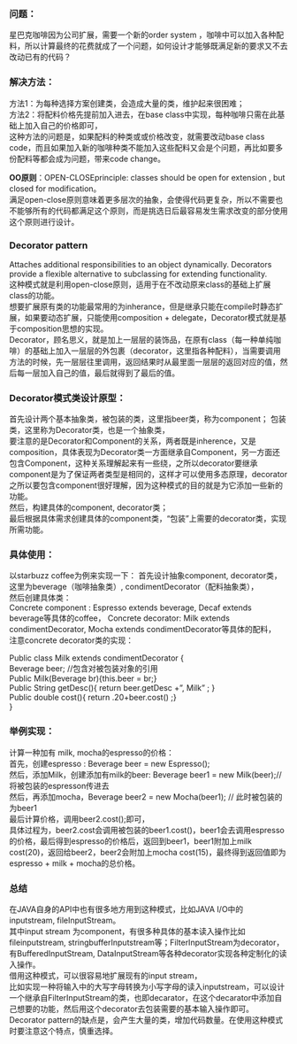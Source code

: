 ### 问题：
星巴克咖啡因为公司扩展，需要一个新的order system ，咖啡中可以加入各种配料，所以计算最终的花费就成了一个问题，如何设计才能够既满足新的要求又不去改动已有的代码？
### 解决方法：
方法1：为每种选择方案创建类，会造成大量的类，维护起来很困难；  
方法2：将配料价格先提前加入进去，在base class中实现，每种咖啡只需在此基础上加入自己的价格即可，  
这种方法的问题是，如果配料的种类或或价格改变，就需要改动base class code，而且如果加入新的咖啡种类不能加入这些配料又会是个问题，再比如要多份配料等都会成为问题，带来code change。  

**OO原则**：OPEN-CLOSEprinciple:  classes should be open for extension , but closed for modification。  
满足open-close原则意味着更多层次的抽象，会使得代码更复杂，所以不需要也不能够所有的代码都满足这个原则，而是挑选日后最容易发生需求改变的部分使用这个原则进行设计。
### Decorator pattern
Attaches additional responsibilities to an object dynamically. Decorators provide a flexible alternative to subclassing for extending functionality.  
这种模式就是利用open-close原则，适用于在不改动原来class的基础上扩展class的功能。  
想要扩展原有类的功能最常用的为inherance，但是继承只能在compile时静态扩展，如果要动态扩展，只能使用composition + delegate，Decorator模式就是基于composition思想的实现。  
Decorator，顾名思义，就是加上一层层的装饰品，在原有class（每一种单纯咖啡）的基础上加入一层层的外包裹（decorator，这里指各种配料），当需要调用方法的时候，先一层层往里调用，返回结果时从最里面一层层的返回对应的值，然后每一层加入自己的值，最后就得到了最后的值。
### Decorator模式类设计原型：
首先设计两个基本抽象类，被包装的类，这里指beer类，称为component； 包装类，这里称为Decorator类，也是一个抽象类，  
要注意的是Decorator和Component的关系，两者既是inherence，又是composition，具体表现为Decorator类一方面继承自Component，另一方面还包含Component，这种关系理解起来有一些绕，之所以decorator要继承component是为了保证两者类型是相同的，这样才可以使用多态原理，decorator之所以要包含component很好理解，因为这种模式的目的就是为它添加一些新的功能。  
然后，构建具体的component, decorator类；  
最后根据具体需求创建具体的component类，“包装”上需要的decorator类，实现所需功能。
### 具体使用：
以starbuzz coffee为例来实现一下：
首先设计抽象component, decorator类，这里为beverage（咖啡抽象类）, condimentDecorator（配料抽象类），  
然后创建具体类：  
Concrete component :  Espresso extends beverage, Decaf extends beverage等具体的coffee，
Concrete decorator: Milk extends condimentDecorator, Mocha extends condimentDecorator等具体的配料，  
注意concrete decorator类的实现：  

Public class Milk extends condimentDecorator {  
	  Beverage beer; //包含对被包装对象的引用  
	  Public Milk(Beverage br){this.beer = br;}  
	Public String getDesc(){ return   beer.getDesc +”, Milk” ; }  
	Public double cost(){ return .20+beer.cost() ;}    
  }  
### 举例实现：  
计算一种加有 milk, mocha的espresso的价格：  
首先，创建espresso :  Beverage beer = new Espresso();  
然后，添加Milk，创建添加有milk的beer:  Beverage beer1 = new Milk(beer);//将被包装的espresson传进去  
然后，再添加mocha，Beverage beer2 = new Mocha(beer1); // 此时被包装的为beer1  
最后计算价格，调用beer2.cost();即可，  
具体过程为，beer2.cost会调用被包装的beer1.cost()，beer1会去调用espresso的价格，最后得到espresso的价格后，返回到beer1，beer1附加上milk cost(20)，返回给beer2，beer2会附加上mocha cost(15)，最终得到返回值即为espresso + milk + mocha的总价格。
### 总结
在JAVA自身的API中也有很多地方用到这种模式，比如JAVA I/O中的inputstream, fileInputStream。  
其中input stream 为component，有很多种具体的基本读入操作比如fileinputstream, stringbufferInputstream等；FilterInputStream为decorator，有BufferedInputStream, DataInputStream等各种decorator实现各种定制化的读入操作。  
借用这种模式，可以很容易地扩展现有的input stream，  
比如实现一种将输入中的大写字母转换为小写字母的读入inputstream，可以设计一个继承自FilterInputStream的类，也即decarator，在这个decarator中添加自己想要的功能，然后用这个decorator去包装需要的基本输入操作即可。  
Decorator pattern的缺点是，会产生大量的类，增加代码数量。在使用这种模式时要注意这个特点，慎重选择。
